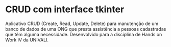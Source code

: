 # CRUD com interface tkinter

Aplicativo CRUD (Create, Read, Update, Delete) para manutenção de um banco de dados de uma ONG que presta assistência a pessoas cadastradas que têm alguma necessidade. Desenvolvido para a disciplina de Hands on Work IV da UNIVALI.
